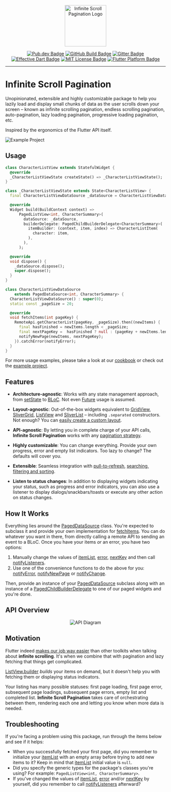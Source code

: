 <p align="center">
	<img src="https://github.com/EdsonBueno/testing/blob/master/docs/assets/logo.png" height="130" alt="Infinite Scroll Pagination Logo" />
</p>
<p align="center">
	<a href="https://pub.dev/packages/infinite_scroll_pagination"><img src="https://img.shields.io/pub/v/infinite_scroll_pagination.svg" alt="Pub.dev Badge"></a>
	<a href="https://github.com/EdsonBueno/infinite_scroll_pagination/actions"><img src="https://github.com/EdsonBueno/infinite_scroll_pagination/workflows/build/badge.svg" alt="GitHub Build Badge"></a>
	<a href="https://gitter.im/infinite_scroll_pagination/community"><img src="https://badges.gitter.im/infinite_scroll_pagination/community.svg" alt="Gitter Badge"></a>
	<a href="https://github.com/tenhobi/effective_dart"><img src="https://img.shields.io/badge/style-effective_dart-40c4ff.svg" alt="Effective Dart Badge"></a>
	<a href="https://opensource.org/licenses/MIT"><img src="https://img.shields.io/badge/license-MIT-purple.svg" alt="MIT License Badge"></a>
	<a href="https://github.com/EdsonBueno/infinite_scroll_pagination"><img src="https://img.shields.io/badge/platform-flutter-ff69b4.svg" alt="Flutter Platform Badge"></a>
</p>

---

# Infinite Scroll Pagination

Unopinionated, extensible and highly customizable package to help you lazily load and display small chunks of data as the user scrolls down your screen – known as infinite scrolling pagination, endless scrolling pagination, auto-pagination, lazy loading pagination, progressive loading pagination, etc.

Inspired by the ergonomics of the Flutter API itself.

<img src="https://github.com/EdsonBueno/testing/blob/master/docs/assets/demo.gif" alt="Example Project" />

## Usage

```dart
class CharacterListView extends StatefulWidget {
  @override
  _CharacterListViewState createState() => _CharacterListViewState();
}

class _CharacterListViewState extends State<CharacterListView> {
  final CharacterListViewDataSource _dataSource = CharacterListViewDataSource();

  @override
  Widget build(BuildContext context) => 
      PagedListView<int, CharacterSummary>(
        dataSource: _dataSource,
        builderDelegate: PagedChildBuilderDelegate<CharacterSummary>(
          itemBuilder: (context, item, index) => CharacterListItem(
            character: item,
          ),
        ),
      );

  @override
  void dispose() {
    _dataSource.dispose();
    super.dispose();
  }
}

class CharacterListViewDataSource
    extends PagedDataSource<int, CharacterSummary> {
  CharacterListViewDataSource() : super(0);
  static const _pageSize = 20;

  @override
  void fetchItems(int pageKey) {
    RemoteApi.getCharacterList(pageKey, _pageSize).then((newItems) {
      final hasFinished = newItems.length < _pageSize;
      final nextPageKey =  hasFinished ? null : (pageKey + newItems.length);
      notifyNewPage(newItems, nextPageKey);
    }).catchError(notifyError);
  }
}
```

For more usage examples, please take a look at our [cookbook](https://pub.dev/packages/infinite_scroll_pagination/example) or check out the [example project](https://github.com/EdsonBueno/infinite_scroll_pagination/tree/master/example).

## Features

- **Architecture-agnostic**: Works with any state management approach, from [setState](https://flutter.dev/docs/development/data-and-backend/state-mgmt/options#setstate) to [BLoC](https://flutter.dev/docs/development/data-and-backend/state-mgmt/options#bloc--rx). Not even [Future](https://api.flutter.dev/flutter/dart-async/Future-class.html) usage is assumed.

- **Layout-agnostic**: Out-of-the-box widgets equivalent to [GridView](https://pub.dev/documentation/infinite_scroll_pagination/latest/infinite_scroll_pagination/PagedGridView-class.html), [SliverGrid](https://pub.dev/documentation/infinite_scroll_pagination/latest/infinite_scroll_pagination/PagedSliverGrid-class.html), [ListView](https://pub.dev/documentation/infinite_scroll_pagination/latest/infinite_scroll_pagination/PagedListView-class.html) and [SliverList](https://pub.dev/documentation/infinite_scroll_pagination/latest/infinite_scroll_pagination/PagedSliverList-class.html) – including `.separated` constructors. Not enough? You can [easily create a custom layout](https://pub.dev/packages/infinite_scroll_pagination/example#custom-layout).

- **API-agnostic**: By letting you in complete charge of your API calls, **Infinite Scroll Pagination** works with any [pagination strategy](https://nordicapis.com/everything-you-need-to-know-about-api-pagination/).

- **Highly customizable**: You can change everything. Provide your own progress, error and empty list indicators. Too lazy to change? The defaults will cover you.

- **Extensible**: Seamless integration with [pull-to-refresh](https://pub.dev/packages/infinite_scroll_pagination/example#pull-to-refresh), [searching, filtering and sorting](https://pub.dev/packages/infinite_scroll_pagination/example#searchingfilteringsorting).

- **Listen to status changes**: In addition to displaying widgets indicating your status, such as progress and error indicators, you can also use a listener to display dialogs/snackbars/toasts or execute any other action on status changes.

## How It Works

Everything lies around the [PagedDataSource](https://pub.dev/documentation/infinite_scroll_pagination/latest/infinite_scroll_pagination/PagedDataSource-class.html) class. You're expected to subclass it and provide your own implementation for [fetchItems](https://pub.dev/documentation/infinite_scroll_pagination/latest/infinite_scroll_pagination/PagedDataSource/fetchItems.html). You can do whatever you want in there, from directly calling a remote API to sending an event to a BLoC. Once you have your items *or* an error, you have two options:
1. Manually change the values of [itemList](https://pub.dev/documentation/infinite_scroll_pagination/latest/infinite_scroll_pagination/PagedDataSource/itemList.html), [error](https://pub.dev/documentation/infinite_scroll_pagination/latest/infinite_scroll_pagination/PagedDataSource/error.html), [nextKey](https://pub.dev/documentation/infinite_scroll_pagination/latest/infinite_scroll_pagination/PagedDataSource/nextKey.html) and then call [notifyListeners](https://pub.dev/documentation/infinite_scroll_pagination/latest/infinite_scroll_pagination/PagedDataSource/notifyListeners.html).
2. Use one of the convenience functions to do the above for you: [notifyError](https://pub.dev/documentation/infinite_scroll_pagination/latest/infinite_scroll_pagination/PagedDataSource/notifyError.html),
[notifyNewPage](https://pub.dev/documentation/infinite_scroll_pagination/latest/infinite_scroll_pagination/PagedDataSource/notifyNewPage.html) or [notifyChange](https://pub.dev/documentation/infinite_scroll_pagination/latest/infinite_scroll_pagination/PagedDataSource/notifyChange.html).

Then, provide an instance of your  [PagedDataSource](https://pub.dev/documentation/infinite_scroll_pagination/latest/infinite_scroll_pagination/PagedDataSource-class.html) subclass along with an instance of a [PagedChildBuilderDelegate](https://pub.dev/documentation/infinite_scroll_pagination/latest/infinite_scroll_pagination/PagedChildBuilderDelegate-class.html) to one of our paged widgets and you're done.

## API Overview

<p align="center">
	<img src="https://github.com/EdsonBueno/testing/blob/master/docs/assets/api-diagram.png" alt="API Diagram" />
</p>

## Motivation

Flutter indeed [makes our job way easier](https://flutter.dev/docs/resources/inside-flutter#infinite-scrolling) than other toolkits when talking about **infinite scrolling**. It's when we combine that with pagination and lazy fetching that things get complicated.

[ListView.builder](https://api.flutter.dev/flutter/widgets/ListView/ListView.builder.html) *builds* your items on demand, but it doesn't help you with fetching them or displaying status indicators.

Your listing has many possible statuses: first page loading, first page error, subsequent page loadings, subsequent page errors, empty list and completed list. **Infinite Scroll Pagination** takes care of orchestrating between them, rendering each one and letting you know when more data is needed.

## Troubleshooting

If you're facing a problem using this package, run through the items below and see if it helps:

- When you successfully fetched your first page, did you remember to initialize your [itemList](https://pub.dev/documentation/infinite_scroll_pagination/latest/infinite_scroll_pagination/PagedDataSource/itemList.html) with an empty array before trying to add new items to it? Keep in mind that [itemList](https://pub.dev/documentation/infinite_scroll_pagination/latest/infinite_scroll_pagination/PagedDataSource/itemList.html) initial value is `null`.
- Did you specify the generic types for the package's classes you're using? For example: `PagedListView<int, CharacterSummary>`.
- If you've changed the values of [itemList](https://pub.dev/documentation/infinite_scroll_pagination/latest/infinite_scroll_pagination/PagedDataSource/itemList.html), [error](https://pub.dev/documentation/infinite_scroll_pagination/latest/infinite_scroll_pagination/PagedDataSource/error.html) and/or [nextKey](https://pub.dev/documentation/infinite_scroll_pagination/latest/infinite_scroll_pagination/PagedDataSource/nextKey.html) by yourself, did you remember to call [notifyListeners](https://pub.dev/documentation/infinite_scroll_pagination/latest/infinite_scroll_pagination/PagedDataSource/notifyListeners.html) afterward?